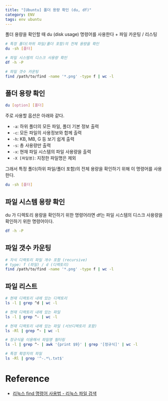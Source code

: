 ```yaml
---
title: "[Ubuntu] 폴더 용량 확인 (du, df)"
category: ENV
tags: env ubuntu
---
```


폴더 용량을 확인할 때 du (disk usage) 명령어를 사용한다 + 파일 카운팅 / 리스팅

```sh
# 특정 폴더(하위 파일/폴더 포함)의 전체 용량을 확인
du -sh [폴더]

# 파일 시스템의 디스크 사용량 확인
df -h -P

# 파일 갯수 카운팅
find /path/to/find -name '*.png' -type f | wc -l
```

<!--more-->

## 폴더 용량 확인

```sh
du [option] [폴더]
```

주로 사용할 옵션은 아래와 같다.

- `-a`: 하위 폴더의 모든 파일, 폴더 기본 정보 출력
- `-c`: 모든 파일의 사용정보와 합께 출력
- `-h`: KB, MB, G 등 보기 쉽게 출력
- `-s`: 총 사용량만 출력
- `-x`: 현재 파일 시스템의 파일 사용량을 출력
- `-X [파일명]`: 지정한 파일명은 제외

그래서 특정 폴더(하위 파일/폴더 포함)의 전체 용량을 확인하기 위해 이 명령어를 사용한다.

```sh
du -sh [폴더]
```

## 파일 시스템 용량 확인

du 가 디렉토리 용량을 확인하기 위한 명령어라면 df는 파일 시스템의 디스크 사용량을 확인하기 위한 명령어이다.

```sh
df -h -P
```

## 파일 갯수 카운팅

```sh
# 자식 디렉토리 파일 개수 포함 (recursive)
# type: f (파일) / d (디렉토리)
find /path/to/find -name '*.png' -type f | wc -l
```

## 파일 리스트

```sh
# 현재 디렉토리 내에 있는 디렉토리
ls -l | grep ^d | wc -l

# 현재 디렉토리 내에 있는 파일
ls -l | grep ^- | wc -l

# 현재 디렉토리 내에 있는 파일 (서브디렉토리 포함)
ls -Rl | grep ^- | wc -l

# 정규식을 이용해서 파일명 필터링
ls -l | grep ^- | awk '{print $9}' | grep '[정규식]' | wc -l

# 특정 확장자의 파일
ls -Rl | grep '^-.*\.txt$'
```

# Reference

- [리눅스 find 명령어 사용법 - 리눅스 파일 검색](https://recipes4dev.tistory.com/156)